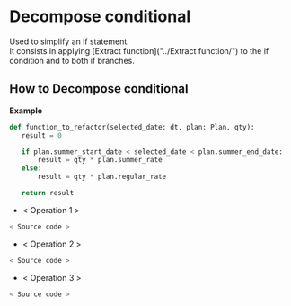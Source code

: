 # Decompose conditional

Used to simplify an if statement.  
It consists in applying [Extract function]("../Extract function/") to the if condition and to both if branches.

<!-- ![Schema](./image.png) -->

## How to Decompose conditional
 **Example**
 ```python
def function_to_refactor(selected_date: dt, plan: Plan, qty):
    result = 0

    if plan.summer_start_date < selected_date < plan.summer_end_date:
        result = qty * plan.summer_rate
    else:
        result = qty * plan.regular_rate

    return result
 ```
 
 * < Operation 1 >
 ```python    
 < Source code >
 ```

 * < Operation 2 >
 ```python    
 < Source code >
 ```
 
  * < Operation 3 >
 ```python    
 < Source code >
 ```